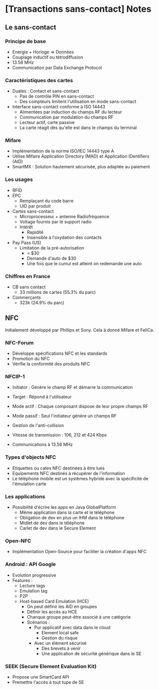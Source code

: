 # [Transactions sans-contact] Notes
## Le sans-contact
### Principe de base
* Energie + Horloge => Données
* Couplage inductif ou tétrodiffusion
* 13.56 MHz
* Communication par Data Exchange Protocol

### Caractéristiques des cartes
* Duales : Contact et sans-contact
  * Pas de contrôle PIN en sans-contact
  * Des compteurs limitent l'utilisation en mode sans-contact
* Interface sans-contact conforme à ISO 14443
  * Alimentées par induction du champs RF du lecteur
  * Communication par modulation du champs RF
  * Lecteur actif, carte passive
  * La carte réagit dès qu'elle est dans le champs du terminal

### Mifare
* Implémentation de la norme ISO/IEC 14443 type A
* Utilise Mifaire Application Directory (MAD) et Application IDentifiers (AID)
* SmartMX : Solution hautement sécurisée, plus adaptée au paiement

### Les usages
* RFID
* EPC
  * Remplaçant du code barre
  * UID par produit
* Cartes sans-contact
  * Microprocesseur + antenne Radiofréquence
  * Voltage fournis par le support radio
  * Intérêt
    * Rapidité
    * Insensible à l'oxydation des contacts
* Pay Pass (US)
  * Limitation de la pré-autorisation
    * < $30
    * Demande d'auto de $30
    * Une fois que le cumul est atteint on redemande une auto

### Chiffres en France
* CB sans contact
  * 33 millions de cartes (55.3% du parc)
* Commerçants
  * 323k (24.9% du parc)

## NFC
Initialement développé par Phillips et Sony. Cela à donné Mifare et FeliCa.

### NFC-Forum
* Développe spécifications NFC et les standards
* Promotion du NFC
* Vérifie la conformité des produits NFC

### NFCIP-1
* Initiator : Génère le champ RF et démarre la communication
* Target : Répond à l'utilisateur
* Mode actif : Chaque composant dispose de leur propre champs RF
* Mode passif : Seul l'initiateur génère un champs RF
* Gestion de l'anti-collision

* Vitesse de transmission : 106, 212 et 424 Kbps
* Communications à 13.56 MHz

### Types d'objects NFC
* Etiquettes ou cates NFC destinées à être lues
* Equipements NFC destinés à récupérer de l'information
* Le téléphone mobile est un systèmes hybride avec la spécificité de l'émulation carte

### Les applications
* Possibilité d'écrire les apps en Java GlobalPlatform
  * Même application dans la carte et le téléphone
  * Obligation de dev en plus un IHM dans le téléphone
  * Midlet de dev dans le téléphone
  * Carlet de dev dans le Secure Element

### Open-NFC
* Implémentation Open-Source pour faciliter la création d'apps NFC

### Android : API Google
* Evolution progressive
* Features :
  * Lecture tags
  * Emulation tag
  * P2P
  * Host-based Card Emulation (HCE)
    * On peut définir les AID en groupes
    * Définir les accès au HCE
    * Chanque groupe peut-être associé à une catégorie
    * Scénarios :
      * Pur applicatif avec data dans le cloud
        * Element local safe
        * Gestion du risque
      * Avec un élément sécurisé
        * Des brevets à venir
        * Une application de sécurité générique dans le SE

### SEEK (Secure Element Evaluation Kit)
* Propose une SmartCard API
* Premettre l'accès à tout tupe de SE

